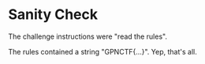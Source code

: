 # Sanity Check

The challenge instructions were "read the rules".

The rules contained a string "GPNCTF{...}". Yep, that's all.
